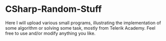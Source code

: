 CSharp-Random-Stuff
===================
Here I will upload various small programs, illustrating the implementation of some algorithm or solving some task, 
mostly from Telerik Academy. Feel free to use and/or modify anything you like.